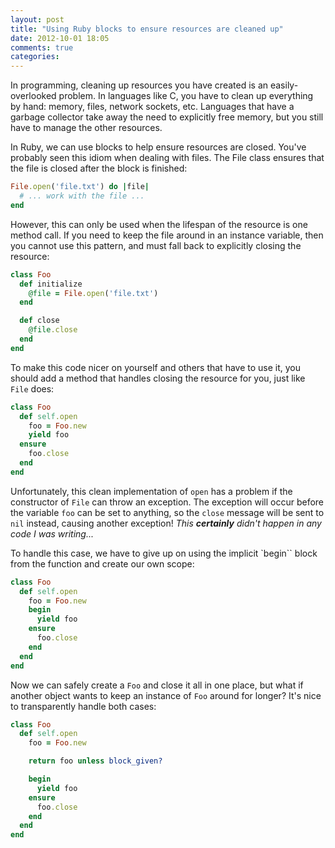 ```yaml
---
layout: post
title: "Using Ruby blocks to ensure resources are cleaned up"
date: 2012-10-01 18:05
comments: true
categories:
---
```


In programming, cleaning up resources you have created is an
easily-overlooked problem. In languages like C, you have to clean up
everything by hand: memory, files, network sockets, etc. Languages
that have a garbage collector take away the need to explicitly free
memory, but you still have to manage the other resources.

<!-- more -->

In Ruby, we can use blocks to help ensure resources are closed. You've
probably seen this idiom when dealing with files. The File class
ensures that the file is closed after the block is finished:

```ruby
File.open('file.txt') do |file|
  # ... work with the file ...
end
```

However, this can only be used when the lifespan of the resource is one
method call. If you need to keep the file around in an instance
variable, then you cannot use this pattern, and must fall back to
explicitly closing the resource:

```ruby
class Foo
  def initialize
    @file = File.open('file.txt')
  end

  def close
    @file.close
  end
end
```

To make this code nicer on yourself and others that have to use it,
you should add a method that handles closing the resource for you,
just like `File` does:

```ruby
class Foo
  def self.open
    foo = Foo.new
    yield foo
  ensure
    foo.close
  end
end
```

Unfortunately, this clean implementation of `open` has a problem if
the constructor of `File` can throw an exception. The exception will
occur before the variable `foo` can be set to anything, so the `close`
message will be sent to `nil` instead, causing another exception!
*This **certainly** didn't happen in any code I was writing...*

To handle this case, we have to give up on using the implicit `begin``
block from the function and create our own scope:

```ruby
class Foo
  def self.open
    foo = Foo.new
    begin
      yield foo
    ensure
      foo.close
    end
  end
end
```

Now we can safely create a `Foo` and close it all in one place, but
what if another object wants to keep an instance of `Foo` around for
longer? It's nice to transparently handle both cases:

```ruby
class Foo
  def self.open
    foo = Foo.new

    return foo unless block_given?

    begin
      yield foo
    ensure
      foo.close
    end
  end
end
```
